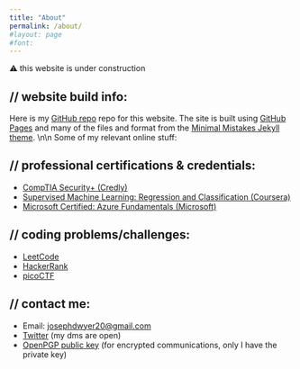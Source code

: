 ```yaml
---
title: "About"
permalink: /about/
#layout: page
#font:
---
```

⚠️  this website is under construction

## // website build info:
Here is my [GitHub repo](https://github.com/itsmejayd/itsmejayd.github.io) repo for this website.
The site is built using [GitHub Pages](https://pages.github.com/) and many of the files and format from the [Minimal Mistakes Jekyll theme](https://mmistakes.github.io/minimal-mistakes/).
\n\n
Some of my relevant online stuff:
## // professional certifications & credentials:
- [CompTIA Security+ (Credly)](https://www.credly.com/users/joseph-dwyer.775c09b5/badges)
- [Supervised Machine Learning: Regression and Classification (Coursera)](https://www.coursera.org/user/6176879fddce1be97be854ee6de9779b)
- [Microsoft Certified: Azure Fundamentals (Microsoft)](https://learn.microsoft.com/en-us/users/josephdwyer-5720/credentials/89cd64d6eeea87)

## // coding problems/challenges:
- [LeetCode](https://leetcode.com/u/jaydxp/)
- [HackerRank](https://www.hackerrank.com/profile/josephdwyer20)
- [picoCTF](https://play.picoctf.org/users/jaydxp)

## // contact me:
- Email:  josephdwyer20@gmail.com
- [Twitter](https://twitter.com/jdlately) (my dms are open)
- [OpenPGP public key](https://keys.openpgp.org/search?q=4752E97C450AE7867085E26DE02A81EE15F6AF58) (for encrypted communications, only I have the private key)
